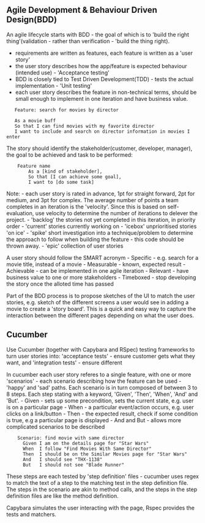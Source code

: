 ## Agile Development & Behaviour Driven Design(BDD)

An agile lifecycle starts with BDD - the goal of which is to 'build the right thing'(validation - rather than verification - 'build the thing right).
 - requirements are written as features, each feature is written as a 'user story'
 - the user story describes how the app/feature is expected behaviour (intended use) - 'Acceptance testing'
 - BDD is closely tied to Test Driven Development(TDD) - tests the actual implementation - 'Unit testing'
 - each user story describes the feature in non-technical terms, should be small enough to implement in one iteration and have business value. 
 
 ```text
	Feature: search for movies by director
  
    As a movie buff
    So that I can find movies with my favorite director
    I want to include and search on director information in movies I enter
``` 

The story should identify the stakeholder(customer, developer, manager), the goal to be achieved and task to be performed:

```text
	Feature name
		As a [kind of stakeholder],
		So that [I can achieve some goal],
		I want to [do some task]
```

Note:
	- each user story is rated in advance, 1pt for straight forward, 2pt for medium, and 3pt for complex. The average number of points a team completes in an iteration is the 'velocity'. Since this is based on self-evaluation, use velocity to determine the number of iterations to delever the project.
	- 'backlog' the stories not yet completed in this iteration, in priority order
	- 'current' stories currently working on
	- 'icebox' unprioritised stories 'on ice'
	- 'spike' short investigation into a technique/problem to determine the approach to follow when building the feature - this code should be thrown away.
	- 'epic' collection of user stories 
	
A user story should follow the SMART acronym
	- Specific - e.g. search for a movie title, instead of a movie
	- Measurable - known, expected result
	- Achievable - can be implemented in one agile iteration
	- Relevant - have business value to one or more stakeholders
	- Timeboxed - stop developing the story once the alloted time has passed
	

Part of the BDD process is to propose sketches of the UI to match the user stories, e.g. sketch of the different screens a user would see in adding a movie to create a 'story board'. This is a quick and easy way to capture the interaction between the different pages depending on what the user does.


## Cucumber

Use Cucumber (together with Capybara and RSpec) testing frameworks to turn user stories into:
 'acceptance tests' - ensure customer gets what they want, and
 'integration tests' - ensure different 
 
In cucumber each user story referes to a single feature, with one or more 'scenarios' - each scenario describing how the feature can be used - 'happy' and 'sad' paths. Each scenario is in turn composed of between 3 to 8 steps. Each step stating with a keyword, 'Given', 'Then', 'When', 'And' and 'But'.
	- Given - sets up some precondition, sets the current state, e.g. user is on a particular page
	- When - a particular event/action occurs, e.g. user clicks on a link/button
	- Then - the expected result, check if some condition is true, e.g a particular page is displayed
	- And and But - allows more complicated scenarios to be described

	
```text
	Scenario: find movie with same director
      Given I am on the details page for "Star Wars"
      When  I follow "Find Movies With Same Director"
      Then  I should be on the Similar Movies page for "Star Wars"
      And   I should see "THX-1138"
      But   I should not see "Blade Runner"
```


These steps are each tested by 'step definition' files - cucumber uses regex to match the text of a step to the matching test in the step definition file. The steps in the scenario are akin to method calls, and the steps in the step definition files are like the method definition.

Capybara simulates the user interacting with the page, Rspec provides the tests and matchers.

